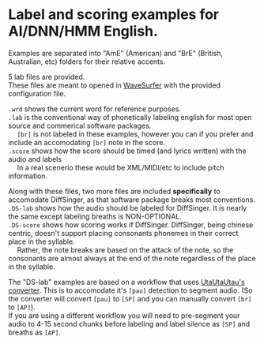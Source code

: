 # Label and scoring examples for AI/DNN/HMM English.

Examples are separated into "AmE" (American) and "BrE" (British, Australian, etc) folders for their relative accents.

5 lab files are provided.
<br>These files are meant to opened in [WaveSurfer](https://sourceforge.net/projects/wavesurfer/) with the provided configuration file.

`.wrd` shows the current word for reference purposes.
<br>`.lab` is the conventional way of phonetically labeling english for most open source and commerical software packages.
<br> &emsp; `[br]` is not labeled in these examples, however you can if you prefer and include an accomodating `[br]` note in the score.
<br>`.score` shows how the score should be timed (and lyrics written) with the audio and labels
<br> &emsp; In a real scenerio these would be XML/MIDI/etc to include pitch information.

Along with these files, two more files are included **specifically** to accomodate DiffSinger, as that software package breaks most conventions.
<br>`.DS-lab` shows how the audio should be labeled for DiffSinger. It is nearly the same except labeling breaths is NON-OPTIONAL.
<br>`.DS-score` shows how scoring works if DiffSinger. DiffSinger, being chinese centric, doesn't support placing consonants phonemes in their correct place in the syllable.
<br> &emsp; Rather, the note breaks are based on the attack of the note, so the consonants are almost always at the end of the note regardless of the place in the syllable.

The "DS-lab" examples are based on a workflow that uses [UtaUtaUtau's converter](https://github.com/UtaUtaUtau/nnsvs-db-converter#language-definition). This is to accomodate it's `[pau]` detection to segment audio. (So the converter will convert `[pau]` to `[SP]` and you can manually convert `[br]` to `[AP]`).
<br>If you are using a different workflow you will need to pre-segment your audio to 4-15 second chunks before labeling and label silence as `[SP]` and breaths as `[AP]`.
